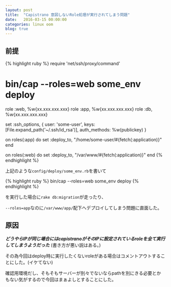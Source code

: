 ```yaml
---
layout: post
title:  "Capistrano 意図しないRole処理が実行されてしまう問題"
date:   2016-03-15 00:00:00
categories: linux oom
blog: true
---
```


## 前提

{% highlight ruby %}
require 'net/ssh/proxy/command'

# bin/cap --roles=web some_env deploy

role :web, %w{xx.xxx.xxx.xxx}
role :app, %w{xx.xxx.xxx.xxx}
role :db, %w{xx.xxx.xxx.xxx}

set :ssh_options, {
  user: 'some-user',
  keys: [File.expand_path('~/.ssh/id_rsa')],
  auth_methods: %w(publickey)
}

on roles(:app) do
  set :deploy_to, "/home/some-user/#{fetch(:application)}"
end

on roles(:web) do
  set :deploy_to, "/var/www/#{fetch(:application)}"
end
{% endhighlight %}

上記のような`config/deploy/some_env.rb`を書いて

{% highlight ruby %}
bin/cap --roles=web some_env deploy
{% endhighlight %}

を実行した場合に`rake db:migration`が走ったり、

`--roles=app`なのに`/var/www/app/`配下へデプロイしてしまう問題に直面した。

##  原因

***どうやらIPが同じ場合にはcapistranoがそのIPに設定されているroleを全て実行してしまうようだった***
(書き方が悪い説はある。)

その為今回はdeploy時に実行したくないroleがある場合はコメントアウトすることにした。(イケてない)

確認用環境だし、そもそもサーバーが別々でないならpathを別にきる必要とかもない気がするので今回はまぁよしとすることにした。
